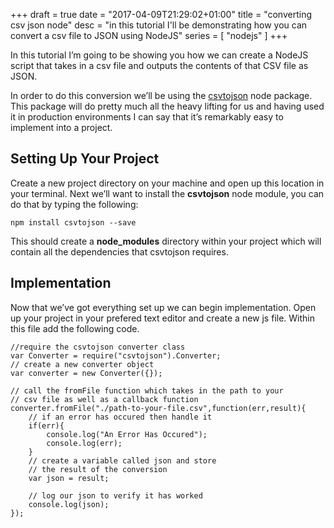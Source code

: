 +++
draft = true
date = "2017-04-09T21:29:02+01:00"
title = "converting csv json node"
desc = "in this tutorial I'll be demonstrating how you can convert a csv file to JSON using NodeJS"
series = [ "nodejs" ]
+++

In this tutorial I’m going to be showing you how we can create a NodeJS script that takes in a csv file and outputs the contents of that CSV file as JSON.

In order to do this conversion we’ll be using the <a href="https://www.npmjs.com/package/csvtojson">csvtojson</a> node package. This package will do pretty much all the heavy lifting for us and having used it in production environments I can say that it’s remarkably easy to implement into a project.

## Setting Up Your Project

Create a new project directory on your machine and open up this location in your terminal. Next we’ll want to install the <b>csvtojson</b> node module, you can do that by typing the following: 

~~~
npm install csvtojson --save
~~~

This should create a <b>node_modules</b> directory within your project which will contain all the dependencies that csvtojson requires.

## Implementation

Now that we’ve got everything set up we can begin implementation. Open up your project in your prefered text editor and create a new js file. Within this file add the following code.

~~~
//require the csvtojson converter class 
var Converter = require("csvtojson").Converter;
// create a new converter object
var converter = new Converter({});

// call the fromFile function which takes in the path to your 
// csv file as well as a callback function
converter.fromFile("./path-to-your-file.csv",function(err,result){
    // if an error has occured then handle it
    if(err){
        console.log("An Error Has Occured");
        console.log(err);  
    } 
    // create a variable called json and store
    // the result of the conversion
    var json = result;
    
    // log our json to verify it has worked
    console.log(json);
});
~~~
